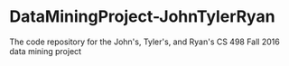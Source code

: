 # DataMiningProject-JohnTylerRyan
The  code repository for the John's, Tyler's, and Ryan's CS 498 Fall 2016 data mining project
